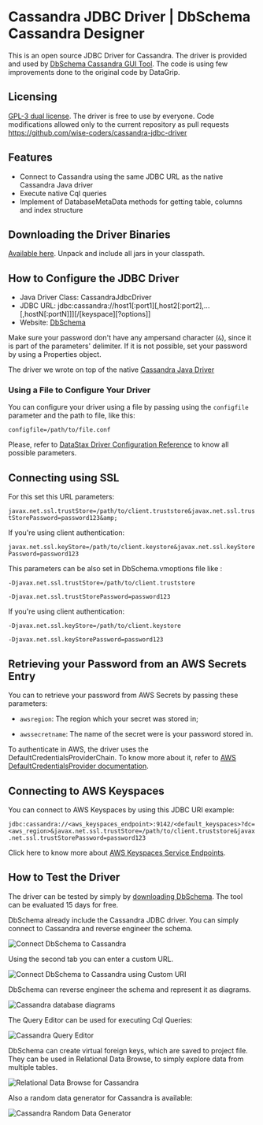 # Cassandra JDBC Driver | DbSchema Cassandra Designer

This is an open source JDBC Driver for Cassandra.
The driver is provided and used by [DbSchema Cassandra GUI Tool](https://dbschema.com).
The code is using few improvements done to the original code by DataGrip.

## Licensing


[GPL-3 dual license](https://opensource.org/licenses/GPL-3.0).
The driver is free to use by everyone.
Code modifications allowed only to the current repository as pull requests
https://github.com/wise-coders/cassandra-jdbc-driver

## Features

* Connect to Cassandra using the same JDBC URL as the native Cassandra Java driver
* Execute native Cql queries
* Implement of DatabaseMetaData methods for getting table, columns and index structure

## Downloading the Driver Binaries

[Available here](https://dbschema.com/jdbc-drivers/CassandraJdbcDriver.zip). Unpack and include all jars in your classpath. 

## How to Configure the JDBC Driver

* Java Driver Class: CassandraJdbcDriver
* JDBC URL: jdbc:cassandra://host1[:port1][,host2[:port2],...[,hostN[:portN]]][/[keyspace][?options]]
* Website: [DbSchema](https://dbschema.com/cassandra-designer-tool.html)

Make sure your password don't have any ampersand character (<code>&</code>), since it is part of the parameters' delimiter.
If it is not possible, set your password by using a Properties object.

The driver we wrote on top of the native [Cassandra Java Driver](https://github.com/datastax/java-driver)

### Using a File to Configure Your Driver

You can configure your driver using a file by passing using the `configfile` parameter and the path to file, like this:

`configfile=/path/to/file.conf`

Please, refer to [DataStax Driver Configuration Reference](https://docs.datastax.com/en/developer/java-driver/4.14/manual/core/configuration/reference/) to know all possible parameters.

## Connecting using SSL

For this set this URL parameters:

`javax.net.ssl.trustStore=/path/to/client.truststore&javax.net.ssl.trustStorePassword=password123&amp;`

If you're using client authentication:

`javax.net.ssl.keyStore=/path/to/client.keystore&javax.net.ssl.keyStorePassword=password123`

This parameters can be also set in DbSchema.vmoptions file like :

`-Djavax.net.ssl.trustStore=/path/to/client.truststore`

`-Djavax.net.ssl.trustStorePassword=password123`

If you're using client authentication:

`-Djavax.net.ssl.keyStore=/path/to/client.keystore`

`-Djavax.net.ssl.keyStorePassword=password123`

## Retrieving your Password from an AWS Secrets Entry

You can to retrieve your password from AWS Secrets by passing these parameters:

* `awsregion`: The region which your secret was stored in;

* `awssecretname`: The name of the secret were is your password stored in.

To authenticate in AWS, the driver uses the DefaultCredentialsProviderChain. To know
more about it, refer to [AWS DefaultCredentialsProvider documentation](https://docs.aws.amazon.com/sdk-for-java/v1/developer-guide/credentials.html).

## Connecting to AWS Keyspaces

You can connect to AWS Keyspaces by using this JDBC URI example:

`jdbc:cassandra://<aws_keyspaces_endpoint>:9142/<default_keyspaces>?dc=<aws_region>&javax.net.ssl.trustStore=/path/to/client.truststore&javax.net.ssl.trustStorePassword=password123`

Click here to know more about [AWS Keyspaces Service Endpoints](javax.net.ssl.trustStore=/path/to/client.truststore&javax.net.ssl.trustStorePassword=password123).

## How to Test the Driver

The driver can be tested by simply by [downloading DbSchema](https://dbschema.com). 
The tool can be evaluated 15 days for free.

DbSchema already include the Cassandra JDBC driver. You can simply connect to Cassandra and reverse engineer the schema.

![Connect DbSchema to Cassandra](resources/images/dbschema-cassandra-connection-dialog.png)

Using the second tab you can enter a custom URL.

![Connect DbSchema to Cassandra using Custom URI](resources/images/dbschema-cassandra-connection-dialog-custom-url.png)

DbSchema can reverse engineer the schema and represent it as diagrams.

![Cassandra database diagrams](resources/images/dbschema-cassandra-diagram-gui-tool.png)

The Query Editor can be used for executing Cql Queries:

![Cassandra Query Editor](resources/images/dbschema-cassandra-query-editor.png)

DbSchema can create virtual foreign keys, which are saved to project file.
They can be used in Relational Data Browse, to simply explore data from multiple tables.

![Relational Data Browse for Cassandra](resources/images/dbschema-cassandra-relational-data-browse.png)

Also a random data generator for Cassandra is available:

![Cassandra Random Data Generator](resources/images/dbschema-cassandra-random-data-generator.png )

